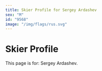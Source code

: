 ```yaml
---
title: Skier Profile for Sergey Ardashev
sex: "M"
id: "9568"
image: "/img/flags/rus.svg" 
---
```


# Skier Profile

This page is for: Sergey Ardashev.
    
